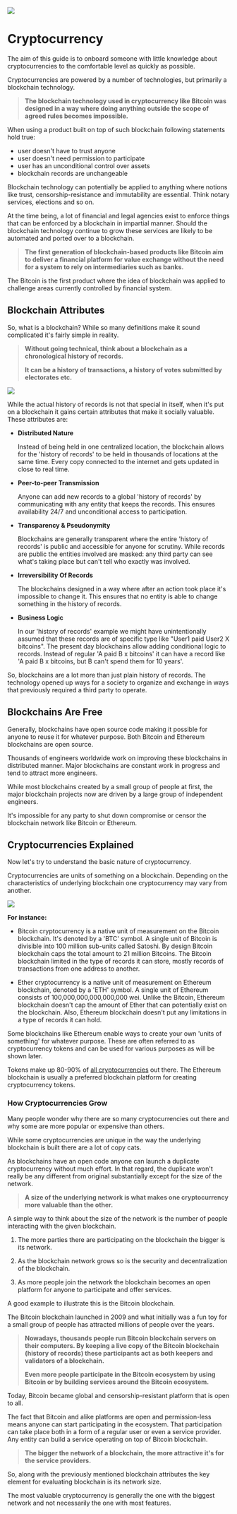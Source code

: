 ![](https://raw.githubusercontent.com/horizontalsystems/blockchain-crypto-guides/master/fundamentals/images/01-main-l.png)

# Cryptocurrency

The aim of this guide is to onboard someone with little knowledge about cryptocurrencies to the comfortable level as quickly as possible.

Cryptocurrencies are powered by a number of technologies, but primarily a blockchain technology. 

>**The blockchain technology used in cryptocurrency like Bitcoin was designed in a way where doing anything outside the scope of agreed rules becomes impossible.**

When using a product built on top of such blockchain following statements hold true:

- user doesn't have to trust anyone
- user doesn't need permission to participate
- user has an unconditional control over assets
- blockchain records are unchangeable

Blockchain technology can potentially be applied to anything where notions like trust, censorship-resistance and immutability are essential. Think notary services, elections and so on.

At the time being, a lot of financial and legal agencies exist to enforce things that can be enforced by a blockchain in impartial manner. Should the blockchain technology continue to grow these services are likely to be automated and ported over to a blockchain.

>**The first generation of blockchain-based products like Bitcoin aim to deliver a financial platform for value exchange without the need for a system to rely on intermediaries such as banks.**

The Bitcoin is the first product where the idea of blockchain was applied to challenge areas currently controlled by financial system.

## Blockchain Attributes

So, what is a blockchain? While so many definitions make it sound complicated it's fairly simple in reality.

>**Without going technical, think about a blockchain as a chronological history of records.**
>
>**It can be a history of transactions, a history of votes submitted by electorates etc.**

![](https://raw.githubusercontent.com/horizontalsystems/blockchain-crypto-guides/master/fundamentals/images/01-02-l.png)

While the actual history of records is not that special in itself, when it's put on a blockchain it gains certain attributes that make it socially valuable. These attributes are:

- **Distributed Nature**

    Instead of being held in one centralized location, the blockchain allows for the 'history of records' to be held in thousands of locations at the same time. Every copy connected to the internet and gets updated in close to real time.   

- **Peer-to-peer Transmission**

    Anyone can add new records to a global 'history of records' by communicating with any entity that keeps the records. This ensures availability 24/7 and unconditional access to participation.  

- **Transparency & Pseudonymity**

    Blockchains are generally transparent where the entire 'history of records' is public and accessible for anyone for scrutiny. While records are public the entities involved are masked: any third party can see what's taking place but can't tell who exactly was involved.

- **Irreversibility Of Records**

    The blockchains designed in a way where after an action took place it's impossible to change it. This ensures that no entity is able to change something in the history of records.

- **Business Logic**

    In our 'history of records' example we might have unintentionally assumed that these records are of specific type like "User1 paid User2 X bitcoins". The present day blockchains allow adding conditional logic to records. Instead of regular 'A paid B x bitcoins' it can have a record like 'A paid B x bitcoins, but B can't spend them for 10 years'.
   
So, blockchains are a lot more than just plain history of records. The technology opened up ways for a society to organize and exchange in ways that previously required a third party to operate.

## Blockchains Are Free

Generally, blockchains have open source code making it possible for anyone to reuse it for whatever purpose. Both Bitcoin and Ethereum blockchains are open source.

Thousands of engineers worldwide work on improving these blockchains in distributed manner. Major blockchains are constant work in progress and tend to attract more engineers.

While most blockchains created by a small group of people at first, the major blockchain projects now are driven by a large group of independent engineers.

It's impossible for any party to shut down compromise or censor the blockchain network like Bitcoin or Ethereum. 

## Cryptocurrencies Explained

Now let's try to understand the basic nature of cryptocurrency.

Cryptocurrencies are units of something on a blockchain. Depending on the characteristics of underlying blockchain one cryptocurrency may vary from another.

![](https://raw.githubusercontent.com/horizontalsystems/blockchain-crypto-guides/master/fundamentals/images/01-04-l.png)

**For instance:**

- Bitcoin cryptocurrency is a native unit of measurement on the Bitcoin blockchain. It's denoted by a 'BTC' symbol. A single unit of Bitcoin is divisible into 100 million sub-units called Satoshi. By design Bitcoin blockchain caps the total amount to 21 million Bitcoins. The Bitcoin blockchain limited in the type of records it can store, mostly records of transactions from one address to another.

- Ether cryptocurrency is a native unit of measurement on Ethereum blockchain, denoted by a 'ETH' symbol. A single unit of Ethereum consists of 100,000,000,000,000,000 wei. Unlike the Bitcoin, Ethereum blockchain doesn't cap the amount of Ether that can potentially exist on the blockchain. Also, Ethereum blockchain doesn't put any limitations in a type of records it can hold.

Some blockchains like Ethereum enable ways to create your own 'units of something' for whatever purpose. These are often referred to as cryptocurrency tokens and can be used for various purposes as will be shown later.

Tokens make up 80-90% of [all cryptocurrencies](https://coinmarketcap.com) out there. The Ethereum blockchain is usually a preferred blockchain platform for creating cryptocurrency tokens.

### How Cryptocurrencies Grow

Many people wonder why there are so many cryptocurrencies out there and why some are more popular or expensive than others.

While some cryptocurrencies are unique in the way the underlying blockchain is built there are a lot of copy cats. 

As blockchains have an open code anyone can launch a duplicate cryptocurrency without much effort. In that regard, the duplicate won't really be any different from original substantially except for the size of the network.

>**A size of the underlying network is what makes one cryptocurrency more valuable than the other.**

A simple way to think about the size of the network is the number of people interacting with the given blockchain. 

1. The more parties there are participating on the blockchain the bigger is its network. 

2. As the blockchain network grows so is the security and decentralization of the blockchain.

3. As more people join the network the blockchain becomes an open platform for anyone to participate and offer services.

A good example to illustrate this is the Bitcoin blockchain.

The Bitcoin blockchain launched in 2009 and what initially was a fun toy for a small group of people has attracted millions of people over the years. 

>**Nowadays, thousands people run Bitcoin blockchain servers on their computers. By keeping a live copy of the Bitcoin blockchain (history of records) these participants act as both keepers and validators of a blockchain.**
>
>**Even more people participate in the Bitcoin ecosystem by using Bitcoin or by building services around the Bitcoin ecosystem.**

Today, Bitcoin became global and censorship-resistant platform that is open to all. 

The fact that Bitcoin and alike platforms are open and permission-less means anyone can start participating in the ecosystem. That participation can take place both in a form of a regular user or even a service provider. Any entity can build a service operating on top of Bitcoin blockchain.

>**The bigger the network of a blockchain, the more attractive it's for the service providers.**

So, along with the previously mentioned blockchain attributes the key element for evaluating blockchain is its network size. 

The most valuable cryptocurrency is generally the one with the biggest network and not necessarily the one with most features.